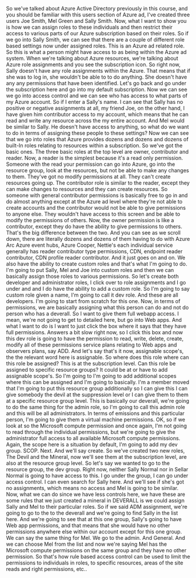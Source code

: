 So we've talked about Azure Active Directory previously in this course, and you should be familiar
with this users section of Azure ad, I've created three users Joe Smith, Mel Green and Sally Smith.
Now, what I want to show you is how we can assign roles to these individuals and then restrict their
access to various parts of our Azure subscription based on their roles.
So if we go into Sally Smith, we can see that there are a couple of different role based settings now
under assigned roles.
This is an Azure ad related role.
So this is what a person might have access to as being within the Azure ad system.
When we're talking about Azure resources, we're talking about Azure role assignments and you see the
subscription icon.
So right now, Sally doesn't have any role assignments within the Azure.
That means that if she was to log in, she wouldn't be able to to do anything.
She doesn't have any any permissions that have been identified.
Let's go back and go under the subscription here and go into my default subscription.
Now we can see we go into access control and we can see who has access to what parts of my Azure account.
So if I enter a Sally's name.
I can see that Sally has no positive or negative assignments at all, my friend Joe, on the other hand,
I have given him contributor access to my account, which means that he can read and write any resource
across the my entire account.
And Mel would be similar to Sally.
He doesn't have access to anything, so what do we want to do in terms of assigning these people to
these settings?
Now we can see that we go into roles that Azure provides dozens and dozens and dozens of built-In roles
relating to resources within a subscription.
So we've got the basic ones.
The three basic roles at the top level are owner, contributor and reader.
Now, a reader is the simplest because it's a read only permission.
Someone with the read your permission can go into Azure, go into the resource group, look at the resources,
but not be able to make any changes to them.
They've got no modify permissions at all.
They can't create resources going up.
The contributor role is similar to the reader, except they can make changes to resources and they can
create resources.
So someone with general contributor permissions is basically free to go in and do almost anything except
at the Azure ad level where they're not able to create accounts and the contributor would not be able
to give permissions to anyone else.
They wouldn't have access to this screen and be able to modify the permissions of others.
Now, the owner permission is like a contributor, except they do have the ability to give permissions
to others.
That's the big difference between the two.
And you can see as we scroll down, there are literally dozens and dozens of them having to do with
Azure Arc Azure event hubs, Azure Cooper, Nettie's each individual service generally has reader contributor
type permissions, CDN, endpoint reader contributor, CDN profile reader contributor.
And it just goes on and on.
We also have the ability to create custom roles and that's what I'm going to do.
I'm going to put Sally, Mel and Joe into custom roles and then we can basically assign those roles
to various permissions.
So let's create both developer and administrator roles, I click over to role assignments and I go under
and and I do have the ability to add a custom role.
So I'm going to say custom role given a name, I'm going to call it dev role.
And these are all developers.
I'm going to start from scratch for this one.
Now, in terms of permissions, we are basically assigning what this person can do and not do person
who has a deverall.
So I want to give them full webapp access.
I mean, we're not going to get to detailed here, but go into Web apps.
And what I want to do is I want to just click the box where it says that they have full permissions.
Answers a bit slow right now, so I click this box and now this dev role is going to have the permission
to read, write, delete, create, modify all of these permissions service plans relating to Web apps
and observers plans, say ADD.
And let's say that's it now, assignable scope's, the the relevant word here is assignable.
So where does this role where can this role be assigned?
This is at the subscription level.
Can this role be assigned to specific resource groups?
It could be at or have to add assignable scope's.
So I'm going to I'm going to add additional scopes where this can be assigned and I'm going to basically.
I'm a member moved that I'm going to put this resource group additionally so I can give this I can give
somebody the devil at the suppression level or I can give them to them at a specific resource group
level.
This is basically our deverall, we're going to do the same thing for the admin role, so I'm going
to call this admin role and this will be all administrators.
In terms of emissions and this particular person, I'm going to give them a virtual machine permissions.
OK, so if we look at so the Microsoft compute permission and once again, I'm not going to read through
the individual permissions, but we're going to give the administrator full access to all available
Microsoft compute permissions.
Again, the scope here is a situation by default, I'm going to add my dev group.
SCOP.
Next.
And we'll say create.
So we've created two new roles, The Devil and the Mineral, now we'll see them at the subscription
level, are also at the resource group level.
So let's say we wanted to go to the resource group, the dev group.
Right now, neither Sally Normal nor in Sellar Normal is going to have access to this.
I go under the group, I can go under access control.
I can even search for Sally here.
And we'll see if she's got no assignments, which means no access and Mel is going to be similar.
Now, what we can do since we have less controls here, we have these are some rules that we just created
a mineral in DEVERALL is we could assign Sally and Mel to their particular roles.
So if we said ADM assignment, we're going to go to the to the deverall and we're going to find Sally
in the list here.
And we're going to see that at this one group, Sally's going to have Web app permissions, and that
means that she would have no other permissions anywhere else within our account except for this one
group.
We can say the same thing for Mel.
We go to the admin.
And General.
And we can choose Mel from the list and now we're saying Mel has the Microsoft compute permissions on
the same group and they have no other permission.
So that's how rule based access control can be used to limit the permissions to individuals in roles,
to specific resources, areas of the site reads and right permissions, etc..
